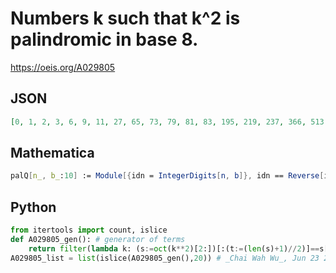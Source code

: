 # Numbers k such that k^2 is palindromic in base 8\.
https://oeis.org/A029805
## JSON
```JSON
[0, 1, 2, 3, 6, 9, 11, 27, 65, 73, 79, 81, 83, 195, 219, 237, 366, 513, 543, 585, 697, 1094, 1539, 1755, 1875, 2910, 4097, 4161, 4225, 4477, 4617, 4681, 4727, 4891, 5267, 8698, 8730, 11841, 12291, 12483, 12675, 13065, 13851, 14673, 15021]
```
## Mathematica
```Mathematica
palQ[n_, b_:10] := Module[{idn = IntegerDigits[n, b]}, idn == Reverse[idn]]; Select[Range[0, 16000], palQ[#^2, 8] &] (* _Harvey P. Dale_, May 19 2012 *)
```
## Python
```Python
from itertools import count, islice
def A029805_gen(): # generator of terms
    return filter(lambda k: (s:=oct(k**2)[2:])[:(t:=(len(s)+1)//2)]==s[:-t-1:-1],count(0))
A029805_list = list(islice(A029805_gen(),20)) # _Chai Wah Wu_, Jun 23 2022
```
